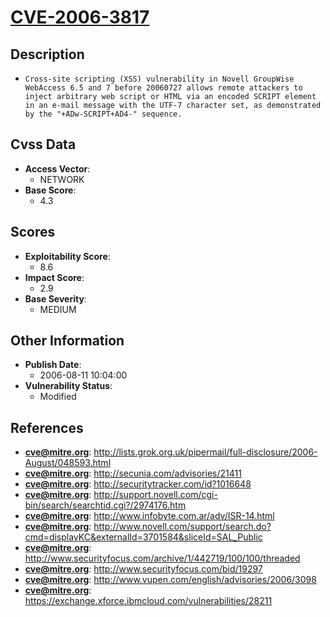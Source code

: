 
# [CVE-2006-3817](http://lists.grok.org.uk/pipermail/full-disclosure/2006-August/048593.html)

## Description

- `Cross-site scripting (XSS) vulnerability in Novell GroupWise WebAccess 6.5 and 7 before 20060727 allows remote attackers to inject arbitrary web script or HTML via an encoded SCRIPT element in an e-mail message with the UTF-7 character set, as demonstrated by the "+ADw-SCRIPT+AD4-" sequence.`

## Cvss Data

- **Access Vector**:
  - NETWORK
- **Base Score**:
  - 4.3

## Scores

- **Exploitability Score**:
  - 8.6
- **Impact Score**:
  - 2.9
- **Base Severity**:
  - MEDIUM

## Other Information

- **Publish Date**:
  - 2006-08-11 10:04:00
- **Vulnerability Status**:
  - Modified

## References

- **cve@mitre.org**: http://lists.grok.org.uk/pipermail/full-disclosure/2006-August/048593.html
- **cve@mitre.org**: http://secunia.com/advisories/21411
- **cve@mitre.org**: http://securitytracker.com/id?1016648
- **cve@mitre.org**: http://support.novell.com/cgi-bin/search/searchtid.cgi?/2974176.htm
- **cve@mitre.org**: http://www.infobyte.com.ar/adv/ISR-14.html
- **cve@mitre.org**: http://www.novell.com/support/search.do?cmd=displayKC&externalId=3701584&sliceId=SAL_Public
- **cve@mitre.org**: http://www.securityfocus.com/archive/1/442719/100/100/threaded
- **cve@mitre.org**: http://www.securityfocus.com/bid/19297
- **cve@mitre.org**: http://www.vupen.com/english/advisories/2006/3098
- **cve@mitre.org**: https://exchange.xforce.ibmcloud.com/vulnerabilities/28211

